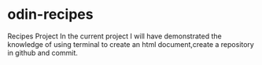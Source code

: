 # odin-recipes
Recipes Project
In the current project I will have demonstrated the knowledge of using terminal to create an html document,create a repository in github and commit.
